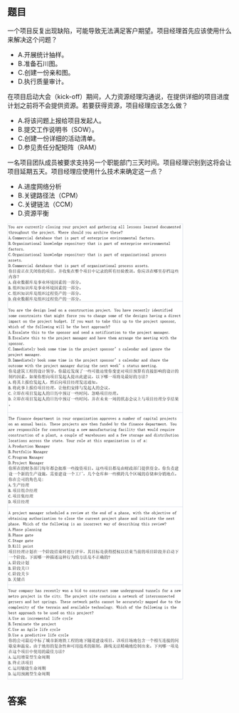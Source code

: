 ## 题目
一个项目反复出现缺陷，可能导致无法满足客户期望。项目经理首先应该使用什么来解决这个问题？
* A.开展统计抽样。
* B.准备石川图。
* C.创建一份亲和图。
* D.执行质量审计。

在项目启动大会（kick-off）期间，人力资源经理沟通说，在提供详细的项目进度计划之前将不会提供资源。若要获得资源，项目经理应该怎么做？
* A.将该问题上报给项目发起人。
* B.提交工作说明书（SOW）。
* C.创建一份详细的活动清单。
* D.参见责任分配矩阵（RAM）

一名项目团队成员被要求支持另一个职能部门三天时间。项目经理识别到这将会让项目延期五天。项目经理应使用什么技术来确定这一点？
* A.进度网络分析
* B.关键路径法（CPM）
* C.关键链法（CCM）
* D.资源平衡

![](../img/ques/1-1.png)
## 答案
<!-- ![](../img/ques/1-1_.png) -->